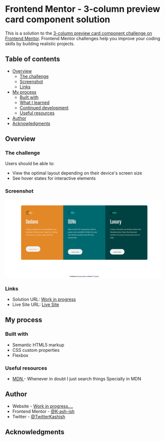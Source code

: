 # Frontend Mentor - 3-column preview card component solution

This is a solution to the [3-column preview card component challenge on Frontend Mentor](https://www.frontendmentor.io/challenges/3column-preview-card-component-pH92eAR2-). Frontend Mentor challenges help you improve your coding skills by building realistic projects. 

## Table of contents

- [Overview](#overview)
  - [The challenge](#the-challenge)
  - [Screenshot](#screenshot)
  - [Links](#links)
- [My process](#my-process)
  - [Built with](#built-with)
  - [What I learned](#what-i-learned)
  - [Continued development](#continued-development)
  - [Useful resources](#useful-resources)
- [Author](#author)
- [Acknowledgments](#acknowledgments)

## Overview

### The challenge

Users should be able to:

- View the optimal layout depending on their device's screen size
- See hover states for interactive elements

### Screenshot

![](screenshots/desktop.PNG)


### Links

- Solution URL: [Work in progress](https://your-solution-url.com)
- Live Site URL: [Live Site](https://k-ash-ish.github.io/3-column-preview-card-component-main-CHALLENGE/)

## My process

### Built with

- Semantic HTML5 markup
- CSS custom properties
- Flexbox

### Useful resources

- [MDN ](https://developer.mozilla.org/en-US/) - Whenever in doubt I just search things Specially in MDN

## Author

- Website - [Work in progress....](https://www.your-site.com)
- Frontend Mentor - [@K-ash-ish](https://www.frontendmentor.io/profile/K-ash-ish)
- Twitter - [@TwitterKashish](https://twitter.com/Kashish90879490)


## Acknowledgments

